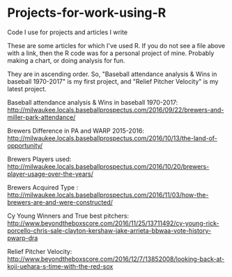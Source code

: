 # Projects-for-work-using-R
Code I use for projects and articles I write

These are some articles for which I've used R. If you do not see a file above with a link, then the R code was for a personal project of mine. Probably making a chart, or doing analysis for fun. 

They are in ascending order. So, "Baseball attendance analysis & Wins in baseball 1970-2017" is my first project, and "Relief Pitcher Velocity" is my latest project.


Baseball attendance analysis & Wins in baseball 1970-2017: http://milwaukee.locals.baseballprospectus.com/2016/09/22/brewers-and-miller-park-attendance/

Brewers Difference in PA and WARP 2015-2016: http://milwaukee.locals.baseballprospectus.com/2016/10/13/the-land-of-opportunity/

Brewers Players used: http://milwaukee.locals.baseballprospectus.com/2016/10/20/brewers-player-usage-over-the-years/

Brewers Acquired Type : http://milwaukee.locals.baseballprospectus.com/2016/11/03/how-the-brewers-are-and-were-constructed/

Cy Young Winners and True best pitchers: http://www.beyondtheboxscore.com/2016/11/25/13711492/cy-young-rick-porcello-chris-sale-clayton-kershaw-jake-arrieta-bbwaa-vote-history-pwarp-dra

Relief Pitcher Velocity: http://www.beyondtheboxscore.com/2016/12/7/13852008/looking-back-at-koji-uehara-s-time-with-the-red-sox




